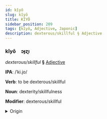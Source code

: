 ```yaml
---
id: kîyô
slug: kîyô
title: KÎYÔ
sidebar_position: 209
tags: [kîyô, Adjective, Japonic]
description: dexterous/skillful § Adjective
---
```


### kîyô&emsp;<span kind="abugida">ɔɟɀı</span>

*dexterous/skillful* **§** [Adjective](../../tags/Adjective)

**IPA**: /ˈki.jo/

**Verb**: to be dexterous/skillful

**Noun**: dexterity/skillfulness

**Modifier**: dexterous/skillful

<details>
    <summary>Origin</summary>
    Japonese きよう kiyō [kʲijo̞ː]<br/>
    <em>Japonic Language Family</em>
</details>